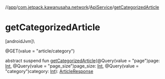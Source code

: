 //[app](../../../index.md)/[com.jetpack.kawanusaha.network](../index.md)/[ApiService](index.md)/[getCategorizedArticle](get-categorized-article.md)

# getCategorizedArticle

[androidJvm]\

@GET(value = &quot;article/category&quot;)

abstract suspend fun [getCategorizedArticle](get-categorized-article.md)(@Query(value = &quot;page&quot;)page: [Int](https://kotlinlang.org/api/latest/jvm/stdlib/kotlin/-int/index.html), @Query(value = &quot;page_size&quot;)page_size: [Int](https://kotlinlang.org/api/latest/jvm/stdlib/kotlin/-int/index.html), @Query(value = &quot;category&quot;)category: [Int](https://kotlinlang.org/api/latest/jvm/stdlib/kotlin/-int/index.html)): [ArticleResponse](../../com.jetpack.kawanusaha.data/-article-response/index.md)
